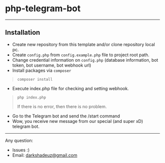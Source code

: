 # php-telegram-bot
---

## Installation

* Create new repository from this template and/or clone repository local pc.
* Create `config.php` from `config.example.php` file to project root path.
* Change credential information on `config.php` (database information, bot token, bot username, bot webhook url)
* Install packages via `composer`
>```shell
>composer install
>```
* Execute index.php file for checking and setting webhook.
>```shell
> php index.php
>```
> If there is no error, then there is no problem.
* Go to the Telegram bot and send the /start command
* Wow, you receive new message from our special (and super xD) telegram bot.

---
Any question:
* Issues :)
* Email: darkshadeuz@gmail.com
